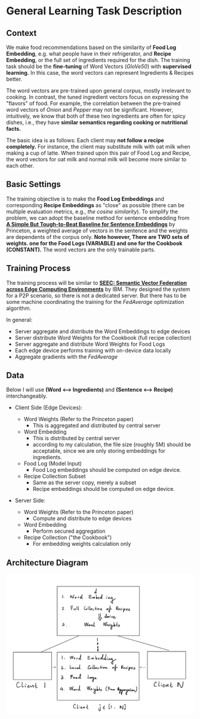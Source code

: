 # General Learning Task Description

## Context
    
We make food recommendations based on the similarity of **Food Log Embedding**, e.g. what people have in their refrigerator, and **Recipe Embedding**, or the full set of ingredients required for the dish. The training task should be the **fine-tuning** of Word Vectors (*GloVe50*) with **supervised learning.** In this case, the word vectors can represent Ingredients & Recipes better. 

The word vectors are pre-trained upon general corpus, mostly irrelevant to cooking. In contrast, the tuned ingredient vectors focus on expressing the "flavors" of food. For example, the correlation between the pre-trained word vectors of *Onion* and *Pepper* may not be significant. However, intuitively, we know that both of these two ingredients are often for spicy dishes, i.e., they have **similar semantics regarding cooking or nutritional facts.**

The basic idea is as follows: Each client may **not follow a recipe completely.** For instance, the client may substitute milk with oat milk when making a cup of latte. When trained upon this pair of Food Log and Recipe, the word vectors for oat milk and normal milk will become more similar to each other.

## Basic Settings

The training objective is to make the **Food Log Embeddings** and corresponding **Recipe Embeddings** as "close" as possible (there can be multiple evaluation metrics, e.g., *the cosine similarity*). To simplify the problem, we can adopt the baseline method for sentence embedding from [**A Simple But Tough-to-Beat Baseline for Sentence Embeddings**](https://openreview.net/pdf?id=SyK00v5xx) by Princeton, a weighted average of vectors in the sentence and the weights are dependents of the corpus only. **Note however, There are TWO sets of weights. one for the Food Logs (VARIABLE) and one for the Cookbook (CONSTANT).** The word vectors are the only trainable parts.

## Training Process

The training process will be similar to [**SEEC: Semantic Vector Federation across Edge Computing Environments**](https://arxiv.org/abs/2008.13298) by IBM. They designed the system for a P2P scenario, so there is not a dedicated server. But there has to be some machine coordinating the training for the *FedAverage* optimization algorithm.

In general:

- Server aggregate and distribute the Word Embeddings to edge devices
- Server distribute Word Weights for the Cookbook (full recipe collection)
- Server aggregate and distribute Word Weights for Food Logs
- Each edge device performs training with on-device data locally
- Aggregate gradients with the *FedAverage*

## Data

Below I will use **(Word <--> Ingredients)** and **(Sentence <--> Recipe)** interchangeably.

* Client Side (Edge Devices):
  * Word Weights (Refer to the Princeton paper)
    * This is aggregated and distributed by central server
  * Word Embedding
    * This is distributed by central server
    * according to my calculation, the file size (roughly 5M) should be acceptable, since we are only storing embeddings for ingredients.
  * Food Log (Model Input)
    * Food Log embeddings should be computed on edge device.
  * Recipe Collection Subset
    * Same as the server copy, merely a subset
    * Recipe embeddings should be computed on edge device.

* Server Side:
  * Word Weights (Refer to the Princeton paper)
    * Compute and distribute to edge devices
  * Word Embedding
    * Perform secured aggregation
  * Recipe Collection ("the Cookbook")
    * For embedding weights calculation only

## Architecture Diagram
![Architecture](architecture-draft.png)
